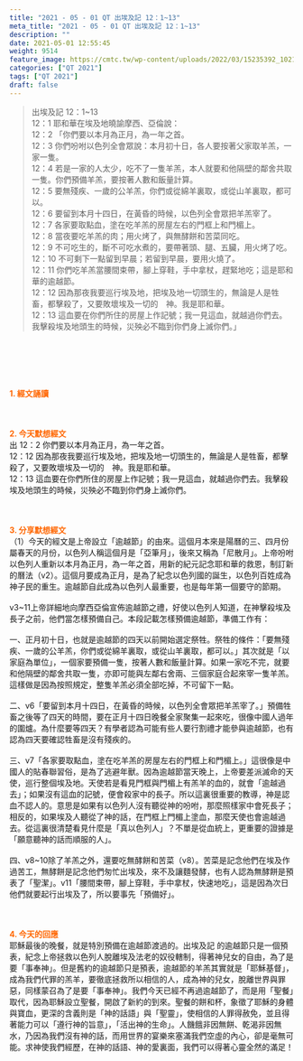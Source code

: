 ```yaml
---
title: "2021 - 05 - 01 QT 出埃及記 12：1~13"
meta_title: "2021 - 05 - 01 QT 出埃及記 12：1~13"
description: ""
date: 2021-05-01 12:55:45
weight: 9514
feature_image: https://cmtc.tw/wp-content/uploads/2022/03/15235392_10211799862337740_180693556567566654_o-1.webp
categories: ["QT 2021"]
tags: ["QT 2021"]
draft: false
---
```


<blockquote>出埃及記 12：1~13<br />
12：1 耶和華在埃及地曉諭摩西、亞倫說：<br />
12：2 「你們要以本月為正月，為一年之首。<br />
12：3 你們吩咐以色列全會眾說：本月初十日，各人要按著父家取羊羔，一家一隻。<br />
12：4 若是一家的人太少，吃不了一隻羊羔，本人就要和他隔壁的鄰舍共取一隻。你們預備羊羔，要按著人數和飯量計算。<br />
12：5 要無殘疾、一歲的公羊羔，你們或從綿羊裏取，或從山羊裏取，都可以。<br />
12：6 要留到本月十四日，在黃昏的時候，以色列全會眾把羊羔宰了。<br />
12：7 各家要取點血，塗在吃羊羔的房屋左右的門框上和門楣上。<br />
12：8 當夜要吃羊羔的肉；用火烤了，與無酵餅和苦菜同吃。<br />
12：9 不可吃生的，斷不可吃水煮的，要帶著頭、腿、五臟，用火烤了吃。<br />
12：10 不可剩下一點留到早晨；若留到早晨，要用火燒了。<br />
12：11 你們吃羊羔當腰間束帶，腳上穿鞋，手中拿杖，趕緊地吃；這是耶和華的逾越節。<br />
12：12 因為那夜我要巡行埃及地，把埃及地一切頭生的，無論是人是牲畜，都擊殺了，又要敗壞埃及一切的　神。我是耶和華。<br />
12：13 這血要在你們所住的房屋上作記號；我一見這血，就越過你們去。我擊殺埃及地頭生的時候，災殃必不臨到你們身上滅你們。」</blockquote><br />
&nbsp;<br />
<br />
&nbsp;<br />
<br />
<span style="color: #ff6600;"><strong>1. </strong><strong>經文誦讀</strong></span><br />
<br />
<span style="color: #ff6600;"><strong> </strong></span><br />
<br />
<span style="color: #ff6600;"><strong>2. 今天默想</strong><strong>經文<br />
</strong></span>出 12：2 你們要以本月為正月，為一年之首。<br />
12：12 因為那夜我要巡行埃及地，把埃及地一切頭生的，無論是人是牲畜，都擊殺了，又要敗壞埃及一切的　神。我是耶和華。<br />
12：13 這血要在你們所住的房屋上作記號；我一見這血，就越過你們去。我擊殺埃及地頭生的時候，災殃必不臨到你們身上滅你們。<br />
<br />
&nbsp;<br />
<br />
<span style="color: #ff6600;"><strong>3. 分享默想經文<br />
</strong></span>（1）今天的經文是上帝設立「逾越節」的由來。這個月本來是陽曆的三、四月份屬春天的月份，以色列人稱這個月是「亞筆月」，後來又稱為「尼散月」。上帝吩咐以色列人重新以本月為正月，為一年之首，用新的紀元記念耶和華的救恩，制訂新的曆法（v2）。這個月要成為正月，是為了紀念以色列國的誕生，以色列百姓成為神子民的重生。逾越節自此成為以色列人最重要，也是每年第一個要守的節期。<br />
<br />
v3~11上帝詳細地向摩西亞倫宣佈逾越節之禮，好使以色列人知道，在神擊殺埃及長子之前，他們當怎樣預備自己。本段記載怎樣預備逾越節，準備工作有：<br />
<br />
一、正月初十日，也就是逾越節的四天以前開始選定祭牲。祭牲的條件：「要無殘疾、一歲的公羊羔，你們或從綿羊裏取，或從山羊裏取，都可以。」其次就是「以家庭為單位」，一個家要預備一隻，按著人數和飯量計算。如果一家吃不完，就要和他隔壁的鄰舍共取一隻，亦即可能與左鄰右舍兩、三個家庭合起來宰一隻羊羔。這樣做是因為按照規定，整隻羊羔必須全部吃掉，不可留下一點。<br />
<br />
二、v6「要留到本月十四日，在黃昏的時候，以色列全會眾把羊羔宰了。」預備牲畜之後等了四天的時間，要在正月十四日晚餐全家聚集一起來吃，很像中國人過年的圍爐。為什麼要等四天？有學者認為可能有些人要行割禮才能參與逾越節，也有認為四天要確認牲畜是沒有殘疾的。<br />
<br />
三、v7「各家要取點血，塗在吃羊羔的房屋左右的門框上和門楣上。」這很像是中國人的貼春聯習俗，是為了逃避年獸。因為逾越節當天晚上，上帝要差派滅命的天使，巡行整個埃及地。天使若是看見門框與門楣上有羔羊的血的，就會「逾越過去」；如果沒有這血的記號，便會殺家中的長子。所以這裏很重要的教導，神是認血不認人的。意思是如果有以色列人沒有聽從神的吩咐，那麼照樣家中會死長子；相反的，如果埃及人聽從了神的話，在門框上門楣上塗血，那麼天使也會逾越過去。從這裏很清楚看見什麼是「真以色列人」？不單是從血統上，更重要的證據是「願意聽神的話而順服的人」。<br />
<br />
四、v8~10除了羊羔之外，還要吃無酵餅和苦菜（v8）。苦菜是記念他們在埃及作過苦工，無酵餅是記念他們匆忙出埃及，來不及讓麵發酵，也有人認為無酵餅是預表了「聖潔」。v11「腰間束帶，腳上穿鞋，手中拿杖，快速地吃」，這是因為次日他們就要起行出埃及了，所以要事先「預備好」。<br />
<br />
&nbsp;<br />
<br />
<span style="color: #ff6600;"><strong>4. 今天的回應<br />
</strong></span>耶穌最後的晚餐，就是特別預備在逾越節渡過的。出埃及記 的逾越節只是一個預表，紀念上帝拯救以色列人脫離埃及法老的奴役轄制，得著神兒女的自由，為了是要「事奉神」。但是舊約的逾越節只是預表，逾越節的羊羔其實就是「耶穌基督」，成為我們代罪的羔羊，要徹底拯救所以相信的人，成為神的兒女，脫離世界與罪惡，同樣蒙召為了是要「事奉神」。我們今天已經不再過逾越節了，而是用「聖餐」取代，因為耶穌設立聖餐，開啟了新約的到來。聖餐的餅和杯，象徵了耶穌的身體與寶血，更深的含義則是「神的話語」與「聖靈」，使相信的人罪得赦免，並且得著能力可以「遵行神的旨意」，「活出神的生命」。人饑餓非因無餅、乾渴非因無水，乃因為我們沒有神的話，而用世界的宴樂來塞滿我們空虛的內心，卻是毫無可能。求神使我們經歷，在神的話語、神的愛裏面，我們可以得著心靈全然的滿足！<br />
<br />
&nbsp;<br />
<br />
&nbsp;
        